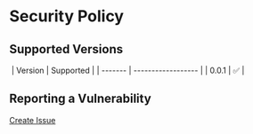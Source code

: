 # Security Policy

## Supported Versions

​
| Version | Supported |
| ------- | ------------------ |
| 0.0.1 | :white_check_mark: |

## Reporting a Vulnerability

[Create Issue](https://github.com/gregoranders/react-spinner/issues/new?labels=bug&template=bug_report.md&title=Security+Issue)

